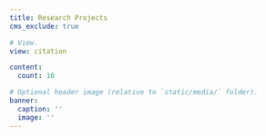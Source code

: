 ```yaml
---
title: Research Projects
cms_exclude: true

# View.
view: citation

content: 
  count: 10 

# Optional header image (relative to `static/media/` folder).
banner:
  caption: ''
  image: ''
---
```

